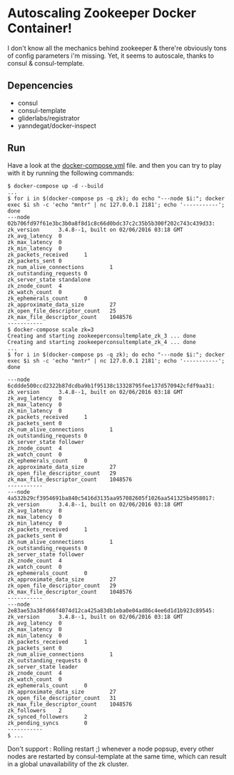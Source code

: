 Autoscaling Zookeeper Docker Container! 
=======================================

I don't know all the mechanics behind zookeeper & there're obviously tons of config parameters i'm missing. Yet, it seems to autoscale, thanks to consul & consul-template.


Depencencies
---
- consul
- consul-template
- gliderlabs/registrator
- yanndegat/docker-inspect


Run
---
Have a look at the [docker-compose.yml](https://github.com/yanndegat/zookeeper-autoscale/tree/master/docker-compose.yml) file. and then you can try to play with it 
by running the following commands:

```shell
$ docker-compose up -d --build
...
$ for i in $(docker-compose ps -q zk); do echo "---node $i:"; docker exec $i sh -c 'echo "mntr" | nc 127.0.0.1 2181'; echo '-----------'; done  
---node 02b706fd97f61e3bc3b0a8f8d1c8c66d0bdc37c2c35b5b300f202c743c439d33:
zk_version      3.4.8--1, built on 02/06/2016 03:18 GMT
zk_avg_latency  0
zk_max_latency  0
zk_min_latency  0
zk_packets_received     1
zk_packets_sent 0
zk_num_alive_connections        1
zk_outstanding_requests 0
zk_server_state standalone
zk_znode_count  4
zk_watch_count  0
zk_ephemerals_count     0
zk_approximate_data_size        27
zk_open_file_descriptor_count   25
zk_max_file_descriptor_count    1048576
-----------
$ docker-compose scale zk=3
Creating and starting zookeeperconsultemplate_zk_3 ... done
Creating and starting zookeeperconsultemplate_zk_4 ... done
...
$ for i in $(docker-compose ps -q zk); do echo "---node $i:"; docker exec $i sh -c 'echo "mntr" | nc 127.0.0.1 2181'; echo '-----------'; done  

---node 6cddde500ccd2322b87dcdba9b1f95138c13328795fee137d570942cfdf9aa31:
zk_version      3.4.8--1, built on 02/06/2016 03:18 GMT
zk_avg_latency  0
zk_max_latency  0
zk_min_latency  0
zk_packets_received     1
zk_packets_sent 0
zk_num_alive_connections        1
zk_outstanding_requests 0
zk_server_state follower
zk_znode_count  4
zk_watch_count  0
zk_ephemerals_count     0
zk_approximate_data_size        27
zk_open_file_descriptor_count   29
zk_max_file_descriptor_count    1048576
-----------
---node 4a532b29cf3954691ba840c5416d3135aa957082605f1026aa541325b4958017:
zk_version      3.4.8--1, built on 02/06/2016 03:18 GMT
zk_avg_latency  0
zk_max_latency  0
zk_min_latency  0
zk_packets_received     1
zk_packets_sent 0
zk_num_alive_connections        1
zk_outstanding_requests 0
zk_server_state follower
zk_znode_count  4
zk_watch_count  0
zk_ephemerals_count     0
zk_approximate_data_size        27
zk_open_file_descriptor_count   29
zk_max_file_descriptor_count    1048576
-----------
---node 2e83ae53a38fd66f4074d12ca425a83db1eba0e04ad86c4ee6d1d1b923c89545:
zk_version      3.4.8--1, built on 02/06/2016 03:18 GMT
zk_avg_latency  0
zk_max_latency  0
zk_min_latency  0
zk_packets_received     1
zk_packets_sent 0
zk_num_alive_connections        1
zk_outstanding_requests 0
zk_server_state leader
zk_znode_count  4
zk_watch_count  0
zk_ephemerals_count     0
zk_approximate_data_size        27
zk_open_file_descriptor_count   31
zk_max_file_descriptor_count    1048576
zk_followers    2
zk_synced_followers     2
zk_pending_syncs        0
-----------
$ ...
```


Don't support : Rolling restart ;)
whenever a node popsup, every other nodes are restarted by consul-template at the same time, which can result in a global unavailability of the zk cluster.

